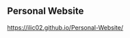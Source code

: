 Personal Website
------------------------------------------------------------
https://ilic02.github.io/Personal-Website/
